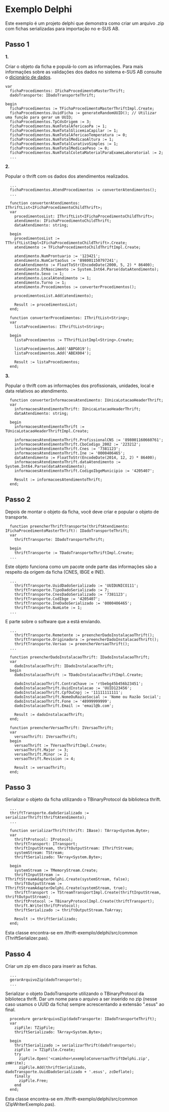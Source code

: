 # Exemplo Delphi

Este exemplo é um projeto delphi que demonstra como criar um arquivo .zip com fichas serializadas para importação no e-SUS AB.

## Passo 1

**1.**

Criar o objeto da ficha e populá-lo com as informações.
Para mais informações sobre as validações dos dados no sistema e-SUS AB consulte o [dicionário de dados](http://esusab.github.io/integracao/).

```
var
  fichaProcedimentos: IFichaProcedimentoMasterThrift;
  dadoTransporte: IDadoTransporteThrift;

begin
  fichaProcedimentos := TFichaProcedimentoMasterThriftImpl.Create;
  fichaProcedimentos.UuidFicha := generateRandomUUID(); // Utilizar uma função para gerar um UUID;
  fichaProcedimentos.TpCdsOrigem := 3;
  fichaProcedimentos.NumTotalAfericaoPa := 1;
  fichaProcedimentos.NumTotalGlicemiaCapilar := 1;
  fichaProcedimentos.NumTotalAfericaoTemperatura := 0;
  fichaProcedimentos.NumTotalMedicaoAltura := 1;
  fichaProcedimentos.NumTotalCurativoSimples := 1;
  fichaProcedimentos.NumTotalMedicaoPeso := 0;
  fichaProcedimentos.NumTotalColetaMaterialParaExameLaboratorial := 2;
  ...
```

**2.**

Popular o thrift com os dados dos atendimentos realizados.

```
  ...
  fichaProcedimentos.AtendProcedimentos := converterAtendimentos();
  ...
```

```
  function converterAtendimentos: IThriftList<IFichaProcedimentoChildThrift>;
  var
    procedimentosList: IThriftList<IFichaProcedimentoChildThrift>;
    atendimento: IFichaProcedimentoChildThrift;
    dataAtendimento: string;

  begin
    procedimentosList := TThriftListImpl<IFichaProcedimentoChildThrift>.Create;
    atendimento := TFichaProcedimentoChildThriftImpl.Create;

    atendimento.NumProntuario := '123421';
    atendimento.NumCartaoSus := '898001150797241';
    dataAtendimento := FloatToStr(EncodeDate(2000, 5, 2) * 86400);
    atendimento.DtNascimento := System.Int64.Parse(dataAtendimento);
    atendimento.Sexo := 1;
    atendimento.LocalAtendimento := 1;
    atendimento.Turno := 1;
    atendimento.Procedimentos := converterProcedimentos();

    procedimentosList.Add(atendimento);

    Result := procedimentosList;
  end;
```

```
  function converterProcedimentos: IThriftList<String>;
  var
    listaProcedimentos: IThriftList<String>;

  begin
    listaProcedimentos := TThriftListImpl<String>.Create;

    listaProcedimentos.Add('ABPG019');
    listaProcedimentos.Add('ABEX004');

    Result := listaProcedimentos;
  end;
```

**3.**

Popular o thrift com as informações dos profissionais, unidades, local e data relativos ao atendimento.

```
  function converterInformacoesAtendimento: IUnicaLotacaoHeaderThrift;
  var
    informacoesAtendimentoThrift: IUnicaLotacaoHeaderThrift;
    dataAtendimento: string;

  begin
    informacoesAtendimentoThrift := TUnicaLotacaoHeaderThriftImpl.Create;

    informacoesAtendimentoThrift.ProfissionalCNS := '898001160660761';
    informacoesAtendimentoThrift.CboCodigo_2002 := '223212';
    informacoesAtendimentoThrift.Cnes := '7381123';
    informacoesAtendimentoThrift.Ine := '0000406465';
    dataAtendimento := FloatToStr(EncodeDate(2014, 12, 2) * 86400);
    informacoesAtendimentoThrift.dataAtendimento := System.Int64.Parse(dataAtendimento);
    informacoesAtendimentoThrift.CodigoIbgeMunicipio := '4205407';

    Result := informacoesAtendimentoThrift;
  end;
```

## Passo 2

Depois de montar o objeto da ficha, você deve criar e popular o objeto de transporte.

```
  function preencherThriftTransporte(thriftAtendimento: IFichaProcedimentoMasterThrift): IDadoTransporteThrift;
  var
    thriftTransporte: IDadoTransporteThrift;

  begin
    thriftTransporte := TDadoTransporteThriftImpl.Create;
  ...
```

Este objeto funciona como um pacote onde parte das informações são a respeito da origem da ficha (CNES, IBGE e INE).

```
  ...
    thriftTransporte.UuidDadoSerializado := 'UUIDUNICO111';
    thriftTransporte.TipoDadoSerializado := 7;
    thriftTransporte.CnesDadoSerializado := '7381123';
    thriftTransporte.CodIbge := '4205407';
    thriftTransporte.IneDadoSerializado := '0000406465';
    thriftTransporte.NumLote := 1;
  ...
```

E parte sobre o software que a está enviando.

```
  ...
    thriftTransporte.Remetente := preencherDadoInstalacaoThrift();
    thriftTransporte.Originadora := preencherDadoInstalacaoThrift();
    thriftTransporte.Versao := preencherVersaoThrift();
  ...
```

```
  function preencherDadoInstalacaoThrift: IDadoInstalacaoThrift;
  var
    dadoInstalacaoThrift: IDadoInstalacaoThrift;
  begin
    dadoInstalacaoThrift := TDadoInstalacaoThriftImpl.Create;

    dadoInstalacaoThrift.ContraChave := 'rtbebg45b456b23451';
    dadoInstalacaoThrift.UuidInstalacao := 'UUID123456';
    dadoInstalacaoThrift.CpfOuCnpj := '11111111111';
    dadoInstalacaoThrift.NomeOuRazaoSocial := 'Nome ou Razão Social';
    dadoInstalacaoThrift.Fone := '48999999999';
    dadoInstalacaoThrift.Email := 'email@b.com';

    Result := dadoInstalacaoThrift;
  end;
```

```
  function preencherVersaoThrift: IVersaoThrift;
  var
    versaoThrift: IVersaoThrift;
  begin
    versaoThrift := TVersaoThriftImpl.Create;
    versaoThrift.Major := 3;
    versaoThrift.Minor := 2;
    versaoThrift.Revision := 4;

    Result := versaoThrift;
  end;
```

## Passo 3

Serializar o objeto da ficha utilizando o TBinaryProtocol da biblioteca thrift.

```
  ...
  thriftTransporte.dadoSerializado := serializarThrift(thriftAtendimento);
  ...
```

```
  function serializarThrift(thrift: IBase): TArray<System.Byte>;
  var
    thriftProtocol: IProtocol;
    thriftTransport: ITransport;
    thriftInputStream, thriftOutputStream: IThriftStream;
    systemStream: TStream;
    thriftSerializado: TArray<System.Byte>;

  begin
    systemStream := TMemoryStream.Create;
    thriftInputStream := TThriftStreamAdapterDelphi.Create(systemStream, false);
    thriftOutputStream := TThriftStreamAdapterDelphi.Create(systemStream, true);
    thriftTransport := TStreamTransportImpl.Create(thriftInputStream, thriftOutputStream);
    thriftProtocol := TBinaryProtocolImpl.Create(thriftTransport);
    thrift.Write(thriftProtocol);
    thriftSerializado := thriftOutputStream.ToArray;

    Result := thriftSerializado;
  end;
```

Esta classe encontra-se em /thrift-exemplo/delphi/src/common (ThriftSerializer.pas).

## Passo 4

Criar um zip em disco para inserir as fichas.

```
  ...
  gerarArquivoZip(dadoTransporte);
  ...
```

Serializar o objeto DadoTransporte utilizando o TBinaryProtocol da biblioteca thrift.
Dar um nome para o arquivo a ser inserido no zip (nesse caso usamos o UUID da ficha) sempre acrescentando a extensão ".esus" ao final.

```
  procedure gerarArquivoZip(dadoTransporte: IDadoTransporteThrift);
  var
    zipFile: TZipFile;
    thriftSerializado: TArray<System.Byte>;

  begin
    thriftSerializado := serializarThrift(dadoTransporte);
    zipFile := TZipFile.Create;
    try
      zipFile.Open('<caminho>\exemploConversaoThriftDelphi.zip', zmWrite);
      zipFile.Add(thriftSerializado, dadoTransporte.UuidDadoSerializado + '.esus', zcDeflate);
    finally
      zipFile.Free;
    end
  end;
```

Esta classe encontra-se em /thrift-exemplo/delphi/src/common (ZipWriterExemplo.pas).
